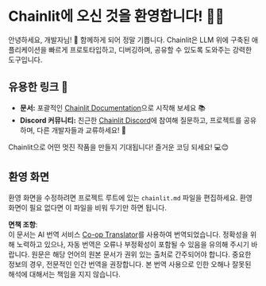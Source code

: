 <!--
CO_OP_TRANSLATOR_METADATA:
{
  "original_hash": "c49526c7abc56b0b5f1e835c1739f18e",
  "translation_date": "2025-05-20T09:53:01+00:00",
  "source_file": "11-mcp/code_samples/github-mcp/chainlit.md",
  "language_code": "ko"
}
-->
# Chainlit에 오신 것을 환영합니다! 🚀🤖

안녕하세요, 개발자님! 👋 함께하게 되어 정말 기쁩니다. Chainlit은 LLM 위에 구축된 애플리케이션을 빠르게 프로토타입하고, 디버깅하며, 공유할 수 있도록 도와주는 강력한 도구입니다.

## 유용한 링크 🔗

- **문서:** 포괄적인 [Chainlit Documentation](https://docs.chainlit.io)으로 시작해 보세요 📚
- **Discord 커뮤니티:** 친근한 [Chainlit Discord](https://discord.gg/k73SQ3FyUh)에 참여해 질문하고, 프로젝트를 공유하며, 다른 개발자들과 교류하세요! 💬

Chainlit으로 어떤 멋진 작품을 만들지 기대됩니다! 즐거운 코딩 되세요! 💻😊

## 환영 화면

환영 화면을 수정하려면 프로젝트 루트에 있는 `chainlit.md` 파일을 편집하세요. 환영 화면이 필요 없다면 이 파일을 비워 두기만 하면 됩니다.

**면책 조항**:  
이 문서는 AI 번역 서비스 [Co-op Translator](https://github.com/Azure/co-op-translator)를 사용하여 번역되었습니다. 정확성을 위해 노력하고 있으나, 자동 번역은 오류나 부정확성이 포함될 수 있음을 유의해 주시기 바랍니다. 원문은 해당 언어의 원본 문서가 권위 있는 출처로 간주되어야 합니다. 중요한 정보의 경우, 전문적인 인간 번역을 권장합니다. 본 번역 사용으로 인한 오해나 잘못된 해석에 대해서는 책임을 지지 않습니다.